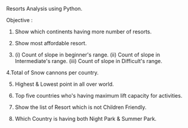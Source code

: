 Resorts Analysis using Python.

Objective :

1. Show which continents having more number of resorts.

2. Show most affordable resort.

3. (i) Count of slope in beginner's range.
   (ii) Count of slope in Intermediate's range.
   (iii) Count of slope in Difficult's range.

4.Total of Snow cannons per country.

5. Highest & Lowest point in all over world.

6. Top five countries who's having maximum lift capacity for activities.

7. Show the list of Resort which is not Children Friendly.

8. Which Country is having both Night Park & Summer Park.
